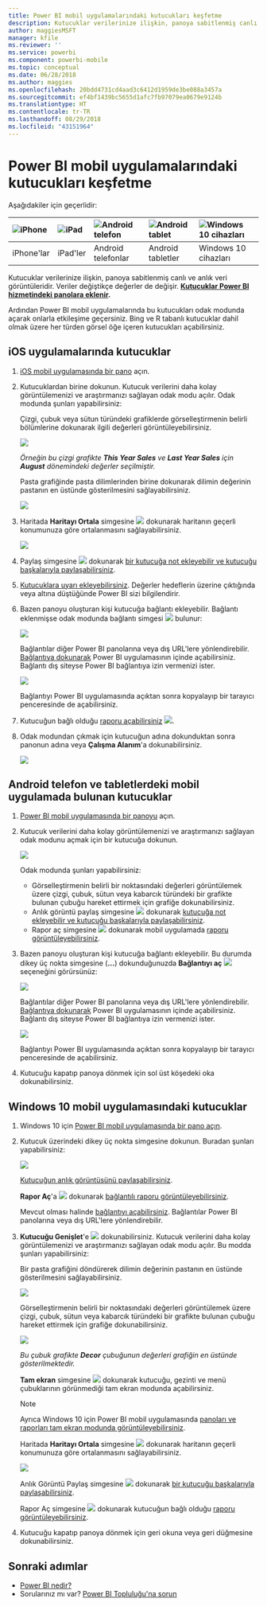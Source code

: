 ```yaml
---
title: Power BI mobil uygulamalarındaki kutucukları keşfetme
description: Kutucuklar verilerinize ilişkin, panoya sabitlenmiş canlı ve anlık veri görüntüleridir. Power BI mobil uygulamalarındaki kutucuklarla etkileşim kurma hakkında daha fazla bilgi edinin.
author: maggiesMSFT
manager: kfile
ms.reviewer: ''
ms.service: powerbi
ms.component: powerbi-mobile
ms.topic: conceptual
ms.date: 06/28/2018
ms.author: maggies
ms.openlocfilehash: 20bdd4731cd4aad3c6412d1959de3be088a3457a
ms.sourcegitcommit: ef4bf1439bc5655d1afc7fb97079ea0679e9124b
ms.translationtype: HT
ms.contentlocale: tr-TR
ms.lasthandoff: 08/29/2018
ms.locfileid: "43151964"
---
```

# <a name="explore-tiles-in-the-power-bi-mobile-apps"></a>Power BI mobil uygulamalarındaki kutucukları keşfetme
Aşağıdakiler için geçerlidir:

| ![iPhone](media/mobile-tiles-in-the-mobile-apps/iphone-logo-50-px.png) | ![iPad](media/mobile-tiles-in-the-mobile-apps/ipad-logo-50-px.png) | ![Android telefon](media/mobile-tiles-in-the-mobile-apps/android-phone-logo-50-px.png) | ![Android tablet](media/mobile-tiles-in-the-mobile-apps/android-tablet-logo-50-px.png) | ![Windows 10 cihazları](media/mobile-tiles-in-the-mobile-apps/win-10-logo-50-px.png) |
|:--- |:--- |:--- |:--- |:--- |
| iPhone'lar |iPad'ler |Android telefonlar |Android tabletler |Windows 10 cihazları |

Kutucuklar verilerinize ilişkin, panoya sabitlenmiş canlı ve anlık veri görüntüleridir. Veriler değiştikçe değerler de değişir. **[Kutucuklar Power BI hizmetindeki panolara eklenir](service-dashboard-tiles.md).** 

Ardından Power BI mobil uygulamalarında bu kutucukları odak modunda açarak onlarla etkileşime geçersiniz. Bing ve R tabanlı kutucuklar dahil olmak üzere her türden görsel öğe içeren kutucukları açabilirsiniz.

## <a name="tiles-in-the-ios-apps"></a>iOS uygulamalarında kutucuklar

1. [iOS mobil uygulamasında bir pano](mobile-apps-view-dashboard.md) açın.
2. Kutucuklardan birine dokunun. Kutucuk verilerini daha kolay görüntülemenizi ve araştırmanızı sağlayan odak modu açılır. Odak modunda şunları yapabilirsiniz:
   
   Çizgi, çubuk veya sütun türündeki grafiklerde görselleştirmenin belirli bölümlerine dokunarak ilgili değerleri görüntüleyebilirsiniz.
   
    ![](media/mobile-tiles-in-the-mobile-apps/power-bi-iphone-line-tile-values.png)
   
   *Örneğin bu çizgi grafikte **This Year Sales** ve **Last Year Sales** için **August** dönemindeki değerler seçilmiştir.*  
   
   Pasta grafiğinde pasta dilimlerinden birine dokunarak dilimin değerinin pastanın en üstünde gösterilmesini sağlayabilirsiniz.  
   
   ![](media/mobile-tiles-in-the-mobile-apps/power-bi-ipad-tile-pie.png)
3. Haritada **Haritayı Ortala** simgesine ![](media/mobile-tiles-in-the-mobile-apps/power-bi-center-map-icon.png) dokunarak haritanın geçerli konumunuza göre ortalanmasını sağlayabilirsiniz.
   
     ![](media/mobile-tiles-in-the-mobile-apps/power-bi-ipad-center-map.png)
4. Paylaş simgesine ![](media/mobile-tiles-in-the-mobile-apps/power-bi-iphone-share-icon.png) dokunarak [bir kutucuğa not ekleyebilir ve kutucuğu başkalarıyla paylaşabilirsiniz](mobile-annotate-and-share-a-tile-from-the-mobile-apps.md).
5. [Kutucuklara uyarı ekleyebilirsiniz](mobile-set-data-alerts-in-the-mobile-apps.md). Değerler hedeflerin üzerine çıktığında veya altına düştüğünde Power BI sizi bilgilendirir.
6. Bazen panoyu oluşturan kişi kutucuğa bağlantı ekleyebilir. Bağlantı eklenmişse odak modunda bağlantı simgesi ![](media/mobile-tiles-in-the-mobile-apps/power-bi-iphone-link-icon.png) bulunur:
   
    ![](media/mobile-tiles-in-the-mobile-apps/power-bi-iphone-tile-link.png)
   
    Bağlantılar diğer Power BI panolarına veya dış URL'lere yönlendirebilir. [Bağlantıya dokunarak](service-dashboard-edit-tile.md#hyperlink) Power BI uygulamasının içinde açabilirsiniz. Bağlantı dış siteyse Power BI bağlantıya izin vermenizi ister.
   
    ![](media/mobile-tiles-in-the-mobile-apps/pbi_andr_openlinkmessage.png)
   
    Bağlantıyı Power BI uygulamasında açıktan sonra kopyalayıp bir tarayıcı penceresinde de açabilirsiniz.
7. Kutucuğun bağlı olduğu [raporu açabilirsiniz](mobile-reports-in-the-mobile-apps.md) ![](media/mobile-tiles-in-the-mobile-apps/power-bi-ipad-open-report-icon.png).
8. Odak modundan çıkmak için kutucuğun adına dokunduktan sonra panonun adına veya **Çalışma Alanım**'a dokunabilirsiniz.
   
    ![](media/mobile-tiles-in-the-mobile-apps/power-bi-ipad-tile-breadcrumb.png)

## <a name="tiles-in-the-mobile-app-for-android-phones-and-tablets"></a>Android telefon ve tabletlerdeki mobil uygulamada bulunan kutucuklar
1. [Power BI mobil uygulamasında bir panoyu](mobile-apps-view-dashboard.md) açın.
2. Kutucuk verilerini daha kolay görüntülemenizi ve araştırmanızı sağlayan odak modunu açmak için bir kutucuğa dokunun.
   
   ![](media/mobile-tiles-in-the-mobile-apps/power-bi-android-tablet-tile.png)
   
    Odak modunda şunları yapabilirsiniz:
   
   * Görselleştirmenin belirli bir noktasındaki değerleri görüntülemek üzere çizgi, çubuk, sütun veya kabarcık türündeki bir grafikte bulunan çubuğu hareket ettirmek için grafiğe dokunabilirsiniz.  
   * Anlık görüntü paylaş simgesine ![](media/mobile-tiles-in-the-mobile-apps/pbi_andr_sharesnapicon.png) dokunarak [kutucuğa not ekleyebilir ve kutucuğu başkalarıyla paylaşabilirsiniz](mobile-annotate-and-share-a-tile-from-the-mobile-apps.md).
   * Rapor aç simgesine ![](media/mobile-tiles-in-the-mobile-apps/power-bi-android-tablet-open-report-icon.png) dokunarak mobil uygulamada [raporu görüntüleyebilirsiniz](mobile-reports-in-the-mobile-apps.md).
3. Bazen panoyu oluşturan kişi kutucuğa bağlantı ekleyebilir. Bu durumda dikey üç nokta simgesine (**...**) dokunduğunuzda **Bağlantıyı aç** ![](media/mobile-tiles-in-the-mobile-apps/power-bi-iphone-link-icon.png) seçeneğini görürsünüz:
   
    ![](media/mobile-tiles-in-the-mobile-apps/power-bi-android-tile-link.png)
   
    Bağlantılar diğer Power BI panolarına veya dış URL'lere yönlendirebilir. [Bağlantıya dokunarak](service-dashboard-edit-tile.md#hyperlink) Power BI uygulamasının içinde açabilirsiniz. Bağlantı dış siteyse Power BI bağlantıya izin vermenizi ister.
   
    ![](media/mobile-tiles-in-the-mobile-apps/pbi_andr_openlinkmessage.png)
   
    Bağlantıyı Power BI uygulamasında açıktan sonra kopyalayıp bir tarayıcı penceresinde de açabilirsiniz.
4. Kutucuğu kapatıp panoya dönmek için sol üst köşedeki oka dokunabilirsiniz.

## <a name="tiles-in-the-windows-10-mobile-app"></a>Windows 10 mobil uygulamasındaki kutucuklar
1. Windows 10 için [Power BI mobil uygulamasında bir pano açın](mobile-apps-view-dashboard.md).
2. Kutucuk üzerindeki dikey üç nokta simgesine dokunun. Buradan şunları yapabilirsiniz: 
   
    ![](media/mobile-tiles-in-the-mobile-apps/pbi_win10tileellpslink.png)
   
    [Kutucuğun anlık görüntüsünü paylaşabilirsiniz](mobile-windows-10-phone-app-get-started.md).
   
    **Rapor Aç**'a ![](media/mobile-tiles-in-the-mobile-apps/power-bi-ipad-open-report-icon.png) dokunarak [bağlantılı raporu görüntüleyebilirsiniz](mobile-reports-in-the-mobile-apps.md).
   
    Mevcut olması halinde [bağlantıyı açabilirsiniz](service-dashboard-edit-tile.md#hyperlink). Bağlantılar Power BI panolarına veya dış URL'lere yönlendirebilir.
3. **Kutucuğu Genişlet**'e ![](media/mobile-tiles-in-the-mobile-apps/power-bi-windows-10-focus-mode-icon.png) dokunabilirsiniz. Kutucuk verilerini daha kolay görüntülemenizi ve araştırmanızı sağlayan odak modu açılır. Bu modda şunları yapabilirsiniz:
   
   Bir pasta grafiğini döndürerek dilimin değerinin pastanın en üstünde gösterilmesini sağlayabilirsiniz.  
   
   ![](media/mobile-tiles-in-the-mobile-apps/power-bi-windows-10-pie-focus-mode.png)
   
   Görselleştirmenin belirli bir noktasındaki değerleri görüntülemek üzere çizgi, çubuk, sütun veya kabarcık türündeki bir grafikte bulunan çubuğu hareket ettirmek için grafiğe dokunabilirsiniz.  
   
   ![](media/mobile-tiles-in-the-mobile-apps/pbi_win10ph_bartile0316.png)
   
   *Bu çubuk grafikte **Decor** çubuğunun değerleri grafiğin en üstünde gösterilmektedir.*
   
   **Tam ekran** simgesine ![](media/mobile-tiles-in-the-mobile-apps/power-bi-full-screen-icon.png) dokunarak kutucuğu, gezinti ve menü çubuklarının görünmediği tam ekran modunda açabilirsiniz.
   
   > [!NOTE]
   > Ayrıca Windows 10 için Power BI mobil uygulamasında [panoları ve raporları tam ekran modunda görüntüleyebilirsiniz](mobile-windows-10-app-presentation-mode.md).
   > 
   > 
   
   Haritada **Haritayı Ortala** simgesine ![](media/mobile-tiles-in-the-mobile-apps/power-bi-center-map-icon.png) dokunarak haritanın geçerli konumunuza göre ortalanmasını sağlayabilirsiniz.
   
   ![](media/mobile-tiles-in-the-mobile-apps/power-bi-windows-10-center-map.png)
   
   Anlık Görüntü Paylaş simgesine ![](media/mobile-tiles-in-the-mobile-apps/pbi_win10ph_shareicon.png) dokunarak [bir kutucuğu başkalarıyla paylaşabilirsiniz](mobile-windows-10-phone-app-get-started.md).   
   
   Rapor Aç simgesine ![](media/mobile-tiles-in-the-mobile-apps/power-bi-ipad-open-report-icon.png) dokunarak kutucuğun bağlı olduğu [raporu görüntüleyebilirsiniz](mobile-reports-in-the-mobile-apps.md). 
4. Kutucuğu kapatıp panoya dönmek için geri okuna veya geri düğmesine dokunabilirsiniz.

## <a name="next-steps"></a>Sonraki adımlar
* [Power BI nedir?](power-bi-overview.md)
* Sorularınız mı var? [Power BI Topluluğu'na sorun](http://community.powerbi.com/)

